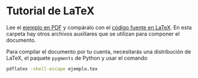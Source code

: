 # Tutorial de LaTeX

Lee el [ejemplo en PDF](https://github.com/libreim/tutorials/blob/master/latex/ejemplo.pdf) y compáralo con el [código fuente en LaTeX](https://github.com/libreim/tutorials/blob/master/latex/ejemplo.tex). En esta carpeta hay otros archivos auxiliares que se utilizan para componer el documento.

Para compilar el documento por tu cuenta, necesitarás una distribución de LaTeX, el paquete `pygments` de Python y usar el comando

~~~sh
pdflatex -shell-escape ejemplo.tex
~~~
